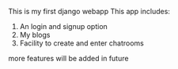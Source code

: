 This is my first django webapp
This app includes: 
1) An login and signup option
2) My blogs
3) Facility to create and enter chatrooms

more features will be added in future

